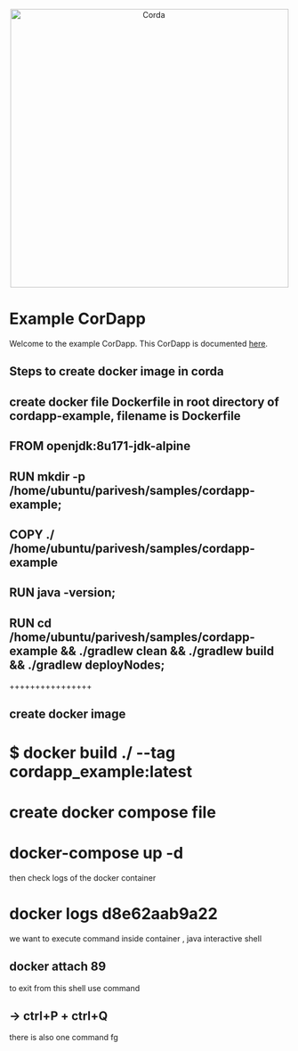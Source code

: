 <p align="center">
  <img src="https://www.corda.net/wp-content/uploads/2016/11/fg005_corda_b.png" alt="Corda" width="500">
</p>

# Example CorDapp

Welcome to the example CorDapp. This CorDapp is documented [here](http://docs.corda.net/tutorial-cordapp.html).


## Steps to create docker image in corda

## create docker file Dockerfile in root directory of cordapp-example,  filename is Dockerfile

## FROM openjdk:8u171-jdk-alpine
## RUN mkdir -p /home/ubuntu/parivesh/samples/cordapp-example;
## COPY ./ /home/ubuntu/parivesh/samples/cordapp-example
## RUN java -version;

## RUN cd /home/ubuntu/parivesh/samples/cordapp-example && ./gradlew clean && ./gradlew build && ./gradlew deployNodes;

++++++++++++++++
## create docker image
# $ docker build ./ --tag cordapp_example:latest

# create docker compose file
# docker-compose up -d
then check logs of the docker container
# docker logs d8e62aab9a22

we want to execute command inside container , java interactive shell
## docker attach 89

to exit from this shell use command
## -> ctrl+P + ctrl+Q

there is also one command fg
